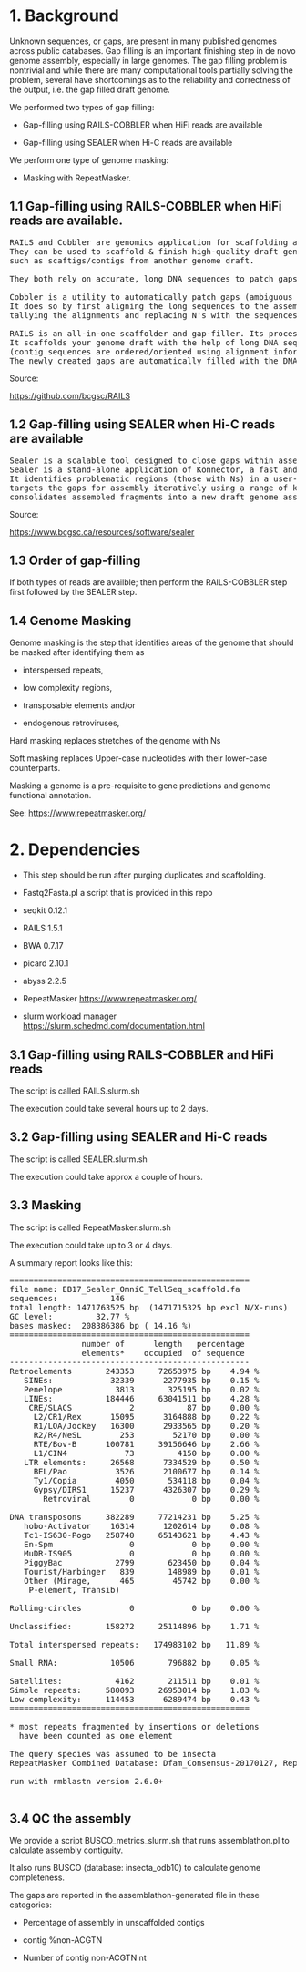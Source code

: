 # 1. Background

Unknown sequences, or gaps, are present in many published genomes across public databases. 
Gap filling is an important finishing step in de novo genome assembly, especially in large genomes. 
The gap filling problem is nontrivial and while there are many computational tools partially solving the problem, 
several have shortcomings as to the reliability and correctness of the output, i.e. the gap filled draft genome.

We performed two types of gap filling: 

- Gap-filling  using RAILS-COBBLER when HiFi reads are available

- Gap-filling  using SEALER when  Hi-C reads are available

We perform one type of genome masking:

- Masking with RepeatMasker. 


## 1.1 Gap-filling  using RAILS-COBBLER when HiFi reads are available.

<pre>
RAILS and Cobbler are genomics application for scaffolding and automated finishing of genome assemblies with long DNA sequences. 
They can be used to scaffold & finish high-quality draft genome assemblies with any long, preferably high-quality, sequences 
such as scaftigs/contigs from another genome draft.

They both rely on accurate, long DNA sequences to patch gaps in existing genome assembly drafts.

Cobbler is a utility to automatically patch gaps (ambiguous regions in a draft assembly, represented by N's) 
It does so by first aligning the long sequences to the assembly, 
tallying the alignments and replacing N's with the sequences from these long DNA sequences.

RAILS is an all-in-one scaffolder and gap-filler. Its process is similar to that of Cobbler. 
It scaffolds your genome draft with the help of long DNA sequences 
(contig sequences are ordered/oriented using alignment information). 
The newly created gaps are automatically filled with the DNA sequence of the provided long DNA sequence.
</pre>

Source:

https://github.com/bcgsc/RAILS


## 1.2 Gap-filling  using SEALER when  Hi-C reads are available

<pre>
Sealer is a scalable tool designed to close gaps within assembly scaffolds. 
Sealer is a stand-alone application of Konnector, a fast and low-memory Bloom filter-based de bruijn graph assembler. 
It identifies problematic regions (those with Ns) in a user-input scaffold file, 
targets the gaps for assembly iteratively using a range of k values and 
consolidates assembled fragments into a new draft genome assembly.
</pre>

Source:

https://www.bcgsc.ca/resources/software/sealer

## 1.3 Order of gap-filling

If both types of reads are availble; then perform the RAILS-COBBLER step first followed by the SEALER step.

## 1.4 Genome Masking

Genome masking is the step that identifies areas of the genome that should be masked after identifying them as 

- interspersed repeats, 

- low complexity regions,

- transposable elements and/or 

- endogenous retroviruses,

Hard masking replaces stretches of the genome with Ns 

Soft masking replaces Upper-case nucleotides with their lower-case counterparts.

Masking a genome is a pre-requisite to gene predictions and genome functional annotation.

See: https://www.repeatmasker.org/


# 2. Dependencies

- This step should be run after purging duplicates and scaffolding.

- Fastq2Fasta.pl a script that is provided in this repo

- seqkit 0.12.1 

- RAILS 1.5.1

- BWA 0.7.17

- picard 2.10.1

- abyss 2.2.5

- RepeatMasker https://www.repeatmasker.org/


- slurm workload manager https://slurm.schedmd.com/documentation.html

## 3.1 Gap-filling  using RAILS-COBBLER and HiFi reads

The script is called RAILS.slurm.sh

The execution could take several hours up to 2 days.

## 3.2 Gap-filling  using SEALER and  Hi-C reads

The script is called SEALER.slurm.sh

The execution could take approx a couple of hours.

## 3.3 Masking

The script is called RepeatMasker.slurm.sh

The execution could take up to 3 or 4 days.

A summary report looks like this:

<pre>
==================================================
file name: EB17_Sealer_OmniC_TellSeq_scaffold.fa
sequences:           146
total length: 1471763525 bp  (1471715325 bp excl N/X-runs)
GC level:         32.77 %
bases masked:  208386386 bp ( 14.16 %)
==================================================
               number of      length   percentage
               elements*    occupied  of sequence
--------------------------------------------------
Retroelements       243353     72653975 bp    4.94 %
   SINEs:            32339      2277935 bp    0.15 %
   Penelope           3813       325195 bp    0.02 %
   LINEs:           184446     63041511 bp    4.28 %
    CRE/SLACS            2           87 bp    0.00 %
     L2/CR1/Rex      15095      3164888 bp    0.22 %
     R1/LOA/Jockey   16300      2933565 bp    0.20 %
     R2/R4/NeSL        253        52170 bp    0.00 %
     RTE/Bov-B      100781     39156646 bp    2.66 %
     L1/CIN4            73         4150 bp    0.00 %
   LTR elements:     26568      7334529 bp    0.50 %
     BEL/Pao          3526      2100677 bp    0.14 %
     Ty1/Copia        4050       534118 bp    0.04 %
     Gypsy/DIRS1     15237      4326307 bp    0.29 %
       Retroviral        0            0 bp    0.00 %

DNA transposons     382289     77214231 bp    5.25 %
   hobo-Activator    16314      1202614 bp    0.08 %
   Tc1-IS630-Pogo   258740     65143621 bp    4.43 %
   En-Spm                0            0 bp    0.00 %
   MuDR-IS905            0            0 bp    0.00 %
   PiggyBac           2799       623450 bp    0.04 %
   Tourist/Harbinger   839       148989 bp    0.01 %
   Other (Mirage,      465        45742 bp    0.00 %
    P-element, Transib)

Rolling-circles          0            0 bp    0.00 %

Unclassified:       158272     25114896 bp    1.71 %

Total interspersed repeats:   174983102 bp   11.89 %

Small RNA:           10506       796882 bp    0.05 %

Satellites:           4162       211511 bp    0.01 %
Simple repeats:     580093     26953014 bp    1.83 %
Low complexity:     114453      6289474 bp    0.43 %
==================================================

* most repeats fragmented by insertions or deletions
  have been counted as one element

The query species was assumed to be insecta       
RepeatMasker Combined Database: Dfam_Consensus-20170127, RepBase-20181026

run with rmblastn version 2.6.0+

</pre>

## 3.4 QC the assembly

We provide a script BUSCO_metrics_slurm.sh that runs assemblathon.pl to calculate assembly contiguity.

It also runs BUSCO (database: insecta_odb10)  to calculate genome completeness.

The gaps are reported in the assemblathon-generated file in these categories:

- Percentage of assembly in unscaffolded contigs

- contig %non-ACGTN

- Number of contig non-ACGTN nt











